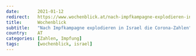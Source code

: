```yaml
---
date:       2021-01-12
redirect:   https://www.wochenblick.at/nach-impfkampagne-explodieren-in-israel-die-corona-zahlen/
title:      Wochenblick
subtitle:   "Nach Impfkampagne explodieren in Israel die Corona-Zahlen"
country:    AT
categories: [Zahlen, Impfung]
tags:       [wochenblick, israel]
---
```

